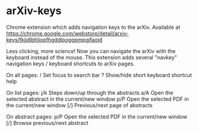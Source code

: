 arXiv-keys
==========

Chrome extension which adds navigation keys to the arXiv. Available at https://chrome.google.com/webstore/detail/arxiv-keys/fkjjdlbhliopfhgddlpoggpmpgjfaojd

Less clicking, more science! Now you can navigate the arXiv with the keyboard instead of the mouse. This extension adds several "navkey" navigation keys / keyboard shortcuts to arXiv pages.

On all pages:
/     Set focus to search bar
?     Show/hide short keyboard shortcut help

On list pages:
j/k   Steps down/up through the abstracts
a/A   Open the selected abstract in the current/new window
p/P   Open the selected PDF in the current/new window
[/]   Previous/next page of abstracts

On abstract pages:
p/P   Open the selected PDF in the current/new window
[/]   Browse previous/next abstract
